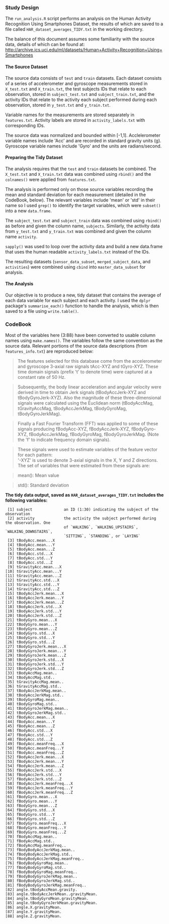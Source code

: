 ### Study Design
The `run_analysis.R` script performs an analysis on the Human Activity Recognition Using Smartphones Dataset, the results of which are saved to a file called `HAR_dataset_averages_TIDY.txt` in the working directory.

The balance of this document assumes some familiarity with the source data, details of which can be found at: http://archive.ics.uci.edu/ml/datasets/Human+Activity+Recognition+Using+Smartphones

#### The Source Dataset
The source data consists of `test` and `train` datasets. Each dataset consists of a series of accelerometer and gyroscope measurements stored in `X_test.txt` and `X_train.txt`, the test subjects IDs that relate to each observation, stored in `subject_test.txt` and `subject_train.txt`, and the activity IDs that relate to the activity each subject performed during each observation, stored in `y_test.txt` and `y_train.txt`. 

Variable names for the measurements are stored separately in `features.txt`. Activity labels are stored in `activity_labels.txt` with corresponding IDs.

The source data was normalized and bounded within [-1,1]. Acclelerometer variable names include 'Acc' and are recorded in standard gravity units (g). Gyroscope variable names include 'Gyro' and the units are radians/second.

#### Preparing the Tidy Dataset
The analysis requires that the `test` and `train` datasets be combined. The `X_test.txt` and `X_train.txt` data was combined using `rbind()` and the `colnames()` were applied from `features.txt`.

The analysis is performed only on those source variables recording the mean and standard deviation for each measurement (detailed in the CodeBook, below). The relevant variables include 'mean' or 'std' in their name so I used `grep()` to identify the target variables, which were `subset()` into a new `data.frame`.

The `subject_test.txt` and `subject_train` data was combined using `rbind()` as before and given the column name, `subjects`. Similarly, the activity data from `y_test.txt` and `y_train.txt` was combined and given the column name `activity`.

`sapply()` was used to loop over the activity data and build a new data.frame that uses the human readable `activity_labels.txt` instead of the IDs.

The resulting datasets (`sensor_data_subset`, `merged_subject_data`, and `activities`) were combined using `cbind` into `master_data_subset` for analysis.

#### The Analysis
Our objective is to produce a new, tidy dataset that contains the average of each data variable for each subject and each activity. I used the `dplyr` package's `summarise_each()` function to handle the analysis, which is then saved to a file using `write.table()`. 

### CodeBook

Most of the variables here (3:88) have been converted to usable column names using `make.names()`. The variables follow the same convention as the source data. Relevant portions of the source data descriptions (from `features_info.txt`) are reproduced below:

> The features selected for this database come from the accelerometer and gyroscope 3-axial raw signals tAcc-XYZ and tGyro-XYZ. These time domain signals (prefix 't' to denote time) were captured at a constant rate of 50 Hz. 

> Subsequently, the body linear acceleration and angular velocity were derived in time to obtain Jerk signals (tBodyAccJerk-XYZ and tBodyGyroJerk-XYZ). Also the magnitude of these three-dimensional signals were calculated using the Euclidean norm (tBodyAccMag, tGravityAccMag, tBodyAccJerkMag, tBodyGyroMag, tBodyGyroJerkMag). 

> Finally a Fast Fourier Transform (FFT) was applied to some of these signals producing fBodyAcc-XYZ, fBodyAccJerk-XYZ, fBodyGyro-XYZ, fBodyAccJerkMag, fBodyGyroMag, fBodyGyroJerkMag. (Note the 'f' to indicate frequency domain signals). 

> These signals were used to estimate variables of the feature vector for each pattern:  
> '-XYZ' is used to denote 3-axial signals in the X, Y and Z directions.
> The set of variables that were estimated from these signals are: 

> mean(): Mean value

> std(): Standard deviation

**The tidy data output, saved as `HAR_dataset_averages_TIDY.txt` includes the following variables:**

```
 [1] subject              an ID (1:30) indicating the subject of the observation                             
 [2] activity             the activity the subject performed during the observation. One
                          of `WALKING`, `WALKING_UPSTAIRS`, `WALKING_DOWNSTAIRS`,
                          `SITTING`, `STANDING`, or `LAYING`                       
 [3] tBodyAcc.mean...X                   
 [4] tBodyAcc.mean...Y                   
 [5] tBodyAcc.mean...Z                   
 [6] tBodyAcc.std...X                    
 [7] tBodyAcc.std...Y                    
 [8] tBodyAcc.std...Z                    
 [9] tGravityAcc.mean...X                
[10] tGravityAcc.mean...Y                
[11] tGravityAcc.mean...Z                
[12] tGravityAcc.std...X                 
[13] tGravityAcc.std...Y                 
[14] tGravityAcc.std...Z                 
[15] tBodyAccJerk.mean...X               
[16] tBodyAccJerk.mean...Y               
[17] tBodyAccJerk.mean...Z               
[18] tBodyAccJerk.std...X                
[19] tBodyAccJerk.std...Y                
[20] tBodyAccJerk.std...Z                
[21] tBodyGyro.mean...X                  
[22] tBodyGyro.mean...Y                  
[23] tBodyGyro.mean...Z                  
[24] tBodyGyro.std...X                   
[25] tBodyGyro.std...Y                   
[26] tBodyGyro.std...Z                   
[27] tBodyGyroJerk.mean...X              
[28] tBodyGyroJerk.mean...Y              
[29] tBodyGyroJerk.mean...Z              
[30] tBodyGyroJerk.std...X               
[31] tBodyGyroJerk.std...Y               
[32] tBodyGyroJerk.std...Z               
[33] tBodyAccMag.mean..                  
[34] tBodyAccMag.std..                   
[35] tGravityAccMag.mean..               
[36] tGravityAccMag.std..                
[37] tBodyAccJerkMag.mean..              
[38] tBodyAccJerkMag.std..               
[39] tBodyGyroMag.mean..                 
[40] tBodyGyroMag.std..                  
[41] tBodyGyroJerkMag.mean..             
[42] tBodyGyroJerkMag.std..              
[43] fBodyAcc.mean...X                   
[44] fBodyAcc.mean...Y                   
[45] fBodyAcc.mean...Z                   
[46] fBodyAcc.std...X                    
[47] fBodyAcc.std...Y                    
[48] fBodyAcc.std...Z                    
[49] fBodyAcc.meanFreq...X               
[50] fBodyAcc.meanFreq...Y               
[51] fBodyAcc.meanFreq...Z               
[52] fBodyAccJerk.mean...X               
[53] fBodyAccJerk.mean...Y               
[54] fBodyAccJerk.mean...Z               
[55] fBodyAccJerk.std...X                
[56] fBodyAccJerk.std...Y                
[57] fBodyAccJerk.std...Z                
[58] fBodyAccJerk.meanFreq...X           
[59] fBodyAccJerk.meanFreq...Y           
[60] fBodyAccJerk.meanFreq...Z           
[61] fBodyGyro.mean...X                  
[62] fBodyGyro.mean...Y                  
[63] fBodyGyro.mean...Z                  
[64] fBodyGyro.std...X                   
[65] fBodyGyro.std...Y                   
[66] fBodyGyro.std...Z                   
[67] fBodyGyro.meanFreq...X              
[68] fBodyGyro.meanFreq...Y              
[69] fBodyGyro.meanFreq...Z              
[70] fBodyAccMag.mean..                  
[71] fBodyAccMag.std..                   
[72] fBodyAccMag.meanFreq..              
[73] fBodyBodyAccJerkMag.mean..          
[74] fBodyBodyAccJerkMag.std..           
[75] fBodyBodyAccJerkMag.meanFreq..      
[76] fBodyBodyGyroMag.mean..             
[77] fBodyBodyGyroMag.std..              
[78] fBodyBodyGyroMag.meanFreq..         
[79] fBodyBodyGyroJerkMag.mean..         
[80] fBodyBodyGyroJerkMag.std..          
[81] fBodyBodyGyroJerkMag.meanFreq..     
[82] angle.tBodyAccMean.gravity.         
[83] angle.tBodyAccJerkMean..gravityMean.
[84] angle.tBodyGyroMean.gravityMean.    
[85] angle.tBodyGyroJerkMean.gravityMean.
[86] angle.X.gravityMean.                
[87] angle.Y.gravityMean.                
[88] angle.Z.gravityMean.
```
